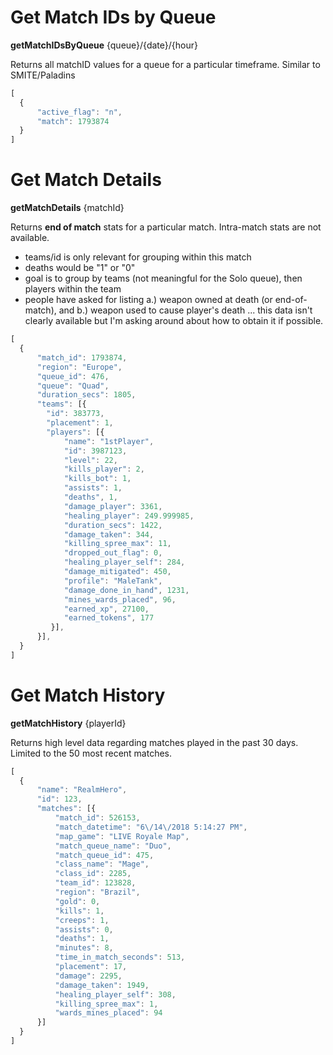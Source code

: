 # Get Match IDs by Queue 
**getMatchIDsByQueue** {queue}/{date}/{hour}

Returns all matchID values for a queue for a particular timeframe.  Similar to SMITE/Paladins

```js
[
  {
      "active_flag": "n",
      "match": 1793874     
  }
]
```

# Get Match Details
**getMatchDetails** {matchId}

Returns <b>end of match</b> stats for a particular match.  Intra-match stats are not available.
  - teams/id is only relevant for grouping within this match
  - deaths would be "1" or "0"
  - goal is to group by teams (not meaningful for the Solo queue), then players within the team
  - people have asked for listing a.) weapon owned at death (or end-of-match), and b.) weapon used to cause player's death ... this data isn't clearly available but I'm asking around about how to obtain it if possible.

```js
[
  {   
      "match_id": 1793874,
      "region": "Europe",
      "queue_id": 476,
      "queue": "Quad",
      "duration_secs": 1805,
      "teams": [{
        "id": 383773,
        "placement": 1,
        "players": [{
            "name": "1stPlayer",
            "id": 3987123,
            "level": 22,
            "kills_player": 2,
            "kills_bot": 1,
            "assists": 1,
            "deaths", 1,
            "damage_player": 3361,
            "healing_player": 249.999985,            
            "duration_secs": 1422,
            "damage_taken": 344,
            "killing_spree_max": 11,
            "dropped_out_flag": 0,
            "healing_player_self": 284,
            "damage_mitigated": 450,
            "profile": "MaleTank",
            "damage_done_in_hand", 1231,
            "mines_wards_placed", 96,
            "earned_xp", 27100,
            "earned_tokens", 177
         }],  
      }],     
  }
]
```

# Get Match History
**getMatchHistory** {playerId}

Returns high level data regarding matches played in the past 30 days.  Limited to the 50 most recent matches.

```js
[
  {
      "name": "RealmHero",
      "id": 123,
      "matches": [{
          "match_id": 526153,
          "match_datetime": "6\/14\/2018 5:14:27 PM",
          "map_game": "LIVE Royale Map",
          "match_queue_name": "Duo",
          "match_queue_id": 475,
          "class_name": "Mage",
          "class_id": 2285,
          "team_id": 123828,
          "region": "Brazil",
          "gold": 0,
          "kills": 1,
          "creeps": 1,
          "assists": 0,
          "deaths": 1,
          "minutes": 8,
          "time_in_match_seconds": 513,
          "placement": 17,
          "damage": 2295,
          "damage_taken": 1949,
          "healing_player_self": 308,
          "killing_spree_max": 1,
          "wards_mines_placed": 94          
      }]     
  }
]
```
